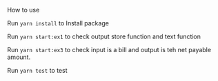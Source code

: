 How to use

Run `yarn install` to Install package


Run `yarn start:ex1` to check output store function and text function


Run `yarn start:ex3` to check input is a bill and output is teh net payable amount.


Run `yarn test` to test